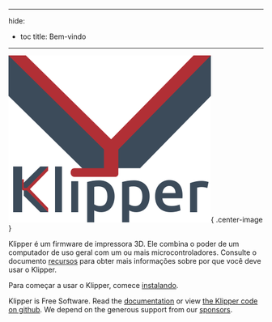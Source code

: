 ***

hide:

- toc title: Bem-vindo

***

![](img/klipper-logo.png){ .center-image }

Klipper é um firmware de impressora 3D. Ele combina o poder de um computador de uso geral com um ou mais microcontroladores. Consulte o documento [recursos](Features.md) para obter mais informações sobre por que você deve usar o Klipper.

Para começar a usar o Klipper, comece [instalando](Installation.md).

Klipper is Free Software. Read the [documentation](Overview.md) or view [the Klipper code on github](https://github.com/Klipper3d/klipper). We depend on the generous support from our [sponsors](Sponsors.md).
